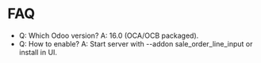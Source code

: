 # FAQ

- Q: Which Odoo version? A: 16.0 (OCA/OCB packaged).
- Q: How to enable? A: Start server with --addon sale_order_line_input or install in UI.
